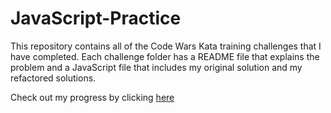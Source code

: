 # JavaScript-Practice

This repository contains all of the Code Wars Kata training challenges that I have completed. Each challenge folder has a README file that explains the problem and a JavaScript file that includes my original solution and my refactored solutions.

Check out my progress by clicking [here](https://www.codewars.com/users/allisonlivingston)
